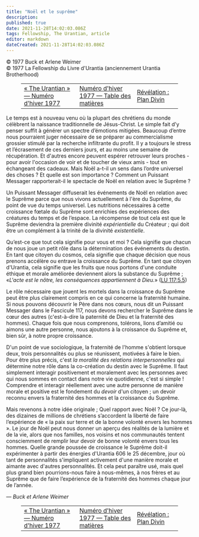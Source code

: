 ```yaml
---
title: "Noël et le suprême"
description: 
published: true
date: 2021-11-28T14:02:03.086Z
tags: Fellowship, The Urantian, article
editor: markdown
dateCreated: 2021-11-28T14:02:03.086Z
---
```


<p class="v-card v-sheet theme--light grey lighten-3 px-2">© 1977 Buck et Arlene Weimer<br>© 1977 La Fellowship du Livre d'Urantia (anciennement Urantia Brotherhood)</p>
<figure class="table chapter-navigator">
  <table>
    <tbody>
      <tr>
        <td>
        <a href="/fr/article/The_Urantian/The_Urantian_1977_12">
          <span class="mdi mdi-arrow-left-drop-circle"></span><span class="pl-2">« The Urantian » — Numéro d'hiver 1977</span>
        </a>
        </td>
        <td>
        <a href="/fr/index/articles_the_urantian#numéro-d'hiver-1977">
          <span class="mdi mdi-book-open-variant"></span><span class="pl-2">Numéro d'hiver 1977 — Table des matières</span>
        </a>
        </td>
        <td>
        <a href="/fr/article/Carolyn_Kendall/Revelation_Divine_Plan">
          <span class="pr-2">Révélation : Plan Divin</span><span class="mdi mdi-arrow-right-drop-circle"></span>
        </a>
        </td>
      </tr>
    </tbody>
  </table>
</figure>



Le temps est à nouveau venu où la plupart des chrétiens du monde célèbrent la naissance traditionnelle de Jésus-Christ. Le simple fait d’y penser suffit à générer un spectre d’émotions mitigées. Beaucoup d’entre nous pourraient juger nécessaire de se préparer au commercialisme grossier stimulé par la recherche infiltrante du profit. Il y a toujours le stress et l’écrasement de ces derniers jours, et au moins une semaine de récupération. Et d'autres encore peuvent espérer retrouver leurs proches - pour avoir l'occasion de voir et de toucher de vieux amis - tout en échangeant des cadeaux. Mais Noël a-t-il un sens dans l’ordre universel des choses ? Et quelle est son importance ? Comment un Puissant Messager rapporterait-il le spectacle de Noël en relation avec le Suprême ?

Un Puissant Messager diffuserait les événements de Noël en relation avec le Suprême parce que nous vivons actuellement à l'ère du Suprême, du point de vue du temps universel. Les nutritions nécessaires à cette croissance fœtale du Suprême sont enrichies des expériences des créatures du temps et de l’espace. La récompense de tout cela est que le Suprême deviendra la première divinité _expérientielle_ du Créateur ; qui doit être un complément à la trinité de la divinité _existentielle_.

Qu’est-ce que tout cela signifie pour vous et moi ? Cela signifie que chacun de nous joue un petit rôle dans la détermination des événements du destin. En tant que citoyen du cosmos, cela signifie que chaque décision que nous prenons accélère ou entrave la croissance du Suprême. En tant que citoyen d'Urantia, cela signifie que les fruits que nous portons d'une conduite éthique et morale améliorée deviennent alors la substance du Suprême ; «_L'acte est le nôtre, les conséquences appartiennent à Dieu._» ([LU 117:5.5](/fr/The_Urantia_Book/117#p5_5))

Le rôle nécessaire que jouent les mortels dans la croissance du Suprême peut être plus clairement compris en ce qui concerne la fraternité humaine. Si nous pouvons découvrir le Père dans nos cœurs, nous dit un Puissant Messager dans le Fascicule 117, nous devons rechercher le Suprême dans le cœur des autres (c'est-à-dire la paternité de Dieu et la fraternité des hommes). Chaque fois que nous comprenons, tolérons, lions d’amitié ou aimons une autre personne, nous ajoutons à la croissance du Suprême et, bien sûr, à notre propre croissance.

D'un point de vue sociologique, la fraternité de l'homme s'obtient lorsque deux, trois personnalités ou plus se réunissent, motivées à faire le bien. Pour être plus précis, c'est _la moralité des relations interpersonnelles_ qui détermine notre rôle dans la co-création du destin avec le Suprême. Il faut simplement interagir positivement et moralement avec les personnes avec qui nous sommes en contact dans notre vie quotidienne, c'est si simple ! Comprendre et interagir réellement avec une autre personne de manière morale et positive est le fondement du _devoir_ d'un citoyen ; un devoir reconnu envers la fraternité des hommes et la croissance du Suprême.

Mais revenons à notre idée originale ; Quel rapport avec Noël ? Ce jour-là, des dizaines de millions de chrétiens s’accordent la liberté de faire l’expérience de « la paix sur terre et de la bonne volonté envers les hommes ». Le jour de Noël peut nous donner un aperçu des réalités de la lumière et de la vie, alors que nos familles, nos voisins et nos communautés tentent consciemment de remplir leur devoir de bonne volonté envers tous les hommes. Quelle grande poussée de croissance le Suprême doit-il expérimenter à partir des énergies d'Urantia 606 le 25 décembre, jour où tant de personnalités s'impliquent activement d'une manière morale et aimante avec d'autres personnalités. Et cela peut paraître usé, mais quel plus grand bien pourrions-nous faire à nous-mêmes, à nos frères et au Suprême que de faire l’expérience de la fraternité des hommes chaque jour de l’année.

— _Buck et Arlene Weimer_



<figure class="table chapter-navigator">
  <table>
    <tbody>
      <tr>
        <td>
        <a href="/fr/article/The_Urantian/The_Urantian_1977_12">
          <span class="mdi mdi-arrow-left-drop-circle"></span><span class="pl-2">« The Urantian » — Numéro d'hiver 1977</span>
        </a>
        </td>
        <td>
        <a href="/fr/index/articles_the_urantian#numéro-d'hiver-1977">
          <span class="mdi mdi-book-open-variant"></span><span class="pl-2">Numéro d'hiver 1977 — Table des matières</span>
        </a>
        </td>
        <td>
        <a href="/fr/article/Carolyn_Kendall/Revelation_Divine_Plan">
          <span class="pr-2">Révélation : Plan Divin</span><span class="mdi mdi-arrow-right-drop-circle"></span>
        </a>
        </td>
      </tr>
    </tbody>
  </table>
</figure>

